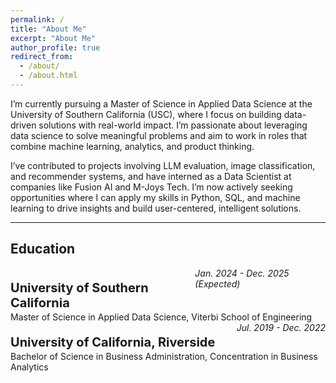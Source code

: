 ```yaml
---
permalink: /
title: "About Me"
excerpt: "About Me"
author_profile: true
redirect_from: 
  - /about/
  - /about.html
---
```


I’m currently pursuing a Master of Science in Applied Data Science at the University of Southern California (USC), where I focus on building data-driven solutions with real-world impact. I’m passionate about leveraging data science to solve meaningful problems and aim to work in roles that combine machine learning, analytics, and product thinking.

I’ve contributed to projects involving LLM evaluation, image classification, and recommender systems, and have interned as a Data Scientist at companies like Fusion AI and M-Joys Tech. I’m now actively seeking opportunities where I can apply my skills in Python, SQL, and machine learning to drive insights and build user-centered, intelligent solutions.

---

## Education
<div style='display: flex; justify-content: space-between;'>
    <p style='font-size:20px; margin-bottom:2px'><b>University of Southern California</b></p>
    <i>Jan. 2024 - Dec. 2025 (Expected)</i>
</div>
Master of Science in Applied Data Science, Viterbi School of Engineering

<div style='display: flex; justify-content: space-between;'>
    <p style='font-size:20px; margin-bottom:2px'><b>University of California, Riverside</b></p>
    <i>Jul. 2019 - Dec. 2022</i>
</div>
Bachelor of Science in Business Administration, Concentration in Business Analytics

<!-- ## Research Interest: 
* Time Series
* Foundation Model
* Diffusion
* Spatial-Temporal -->

<!-- ## News -->


<!-- ## Selected Publications
* [**Understanding the spatiotemporal heterogeneities in the associations between COVID-19 infections and both human mobility and close contacts in the United States**](https://dl.acm.org/doi/abs/10.1145/3557995.3566117)
	**Wen Ye**, Song Gao \\
	*Proceedings of the 3rd ACM SIGSPATIAL International Workshop on Spatial Computing for Epidemiology*

More details are under [Publications](/publications/) -->

<!-- ## Service -->


<!-- ## Contact
- <a href="mailto:yewen@usc.edu">yewen@usc.edu</a> -->